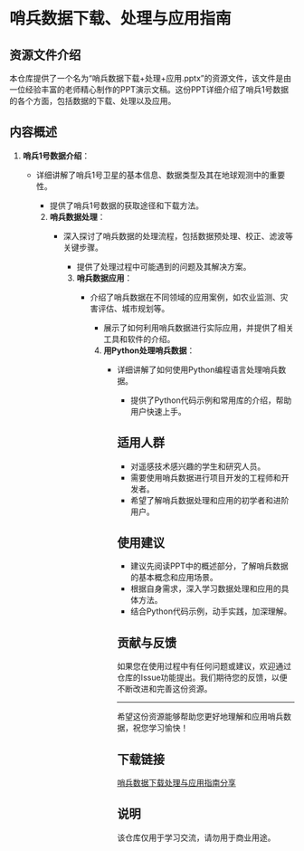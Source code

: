 # 哨兵数据下载、处理与应用指南

## 资源文件介绍

本仓库提供了一个名为“哨兵数据下载+处理+应用.pptx”的资源文件，该文件是由一位经验丰富的老师精心制作的PPT演示文稿。这份PPT详细介绍了哨兵1号数据的各个方面，包括数据的下载、处理以及应用。

## 内容概述

1. **哨兵1号数据介绍**：
   - 详细讲解了哨兵1号卫星的基本信息、数据类型及其在地球观测中的重要性。
      - 提供了哨兵1号数据的获取途径和下载方法。

      2. **哨兵数据处理**：
         - 深入探讨了哨兵数据的处理流程，包括数据预处理、校正、滤波等关键步骤。
            - 提供了处理过程中可能遇到的问题及其解决方案。

            3. **哨兵数据应用**：
               - 介绍了哨兵数据在不同领域的应用案例，如农业监测、灾害评估、城市规划等。
                  - 展示了如何利用哨兵数据进行实际应用，并提供了相关工具和软件的介绍。

                  4. **用Python处理哨兵数据**：
                     - 详细讲解了如何使用Python编程语言处理哨兵数据。
                        - 提供了Python代码示例和常用库的介绍，帮助用户快速上手。

                        ## 适用人群

                        - 对遥感技术感兴趣的学生和研究人员。
                        - 需要使用哨兵数据进行项目开发的工程师和开发者。
                        - 希望了解哨兵数据处理和应用的初学者和进阶用户。

                        ## 使用建议

                        - 建议先阅读PPT中的概述部分，了解哨兵数据的基本概念和应用场景。
                        - 根据自身需求，深入学习数据处理和应用的具体方法。
                        - 结合Python代码示例，动手实践，加深理解。

                        ## 贡献与反馈

                        如果您在使用过程中有任何问题或建议，欢迎通过仓库的Issue功能提出。我们期待您的反馈，以便不断改进和完善这份资源。

                        ---

                        希望这份资源能够帮助您更好地理解和应用哨兵数据，祝您学习愉快！

                        ## 下载链接
                        [哨兵数据下载处理与应用指南分享](https://pan.quark.cn/s/316a0ef3972c)

                        ## 说明

                        该仓库仅用于学习交流，请勿用于商业用途。
